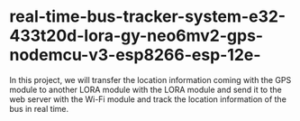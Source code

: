 # real-time-bus-tracker-system-e32-433t20d-lora-gy-neo6mv2-gps-nodemcu-v3-esp8266-esp-12e-
In this project, we will transfer the location information coming with the GPS module to another LORA module with the LORA module and send it to the web server with the Wi-Fi module and track the location information of the bus in real time.

